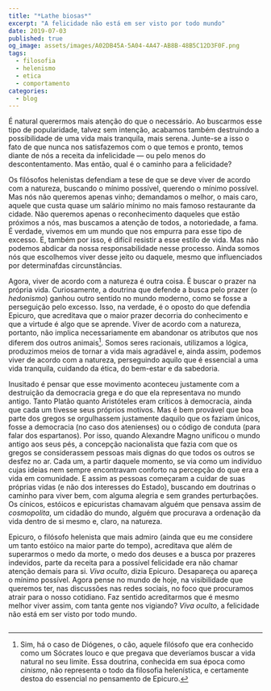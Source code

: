 ```yaml
---
title: "*Lathe biosas*"
excerpt: "A felicidade não está em ser visto por todo mundo"
date: 2019-07-03
published: true
og_image: assets/images/A02DB45A-5A04-4A47-AB8B-48B5C12D3F0F.png
tags: 
  - filosofia
  - helenismo
  - etica
  - comportamento
categories:
  - blog
---
```


É natural querermos mais atenção do que o necessário. Ao buscarmos esse tipo de popularidade, talvez sem intenção, acabamos também destruindo a possibilidade de uma vida mais tranquila, mais serena. Junte-se a isso o fato de que nunca nos satisfazemos com o que temos e pronto, temos diante de nós a receita da infelicidade — ou pelo menos do descontentamento. Mas então, qual é o caminho para a felicidade?

Os filósofos helenistas defendiam a tese de que se deve viver de acordo com a natureza, buscando o mínimo possível, querendo o mínimo possível. Mas nós não queremos apenas vinho; demandamos o melhor, o mais caro, aquele que custa quase um salário mínimo no mais famoso restaurante da cidade. Não queremos apenas o reconhecimento daqueles que estão próximos a nós, mas buscamos a atenção de todos, a notoriedade, a fama. É verdade, vivemos em um mundo que nos empurra para esse tipo de excesso. E, também por isso, é difícil resistir a esse estilo de vida. Mas não podemos abdicar da nossa responsabilidade nesse processo. Ainda somos nós que escolhemos viver desse jeito ou daquele, mesmo que influenciados por determinafdas circunstâncias.

Agora, viver de acordo com a natureza é outra coisa. É buscar o prazer na própria vida. Curiosamente, a doutrina que defende a busca pelo prazer (o *hedonismo*) ganhou outro sentido no mundo moderno, como se fosse a perseguição pelo excesso. Isso, na verdade, é o oposto do que defendia Epicuro, que acreditava que o maior prazer decorria do conhecimento e que a virtude é algo que se aprende. Viver de acordo com a natureza, portanto, não implica necessariamente em abandonar os atributos que nos diferem dos outros animais[^1]. Somos seres racionais, utilizamos a lógica, produzimos meios de tornar a vida mais agradável e, ainda assim, podemos viver de acordo com a natureza, perseguindo aquilo que é essencial a uma vida tranquila, cuidando da ética, do bem-estar e da sabedoria.

Inusitado é pensar que esse movimento aconteceu justamente com a destruição da democracia grega e do que ela representava no mundo antigo. Tanto Platão quanto Aristóteles eram críticos à democracia, ainda que cada um tivesse seus próprios motivos. Mas é bem provável que boa parte dos gregos se orgulhassem justamente daquilo que os faziam únicos, fosse a democracia (no caso dos atenienses) ou o código de conduta (para falar dos espartanos). Por isso, quando Alexandre Magno unificou o mundo antigo aos seus pés, a concepção nacionalista que fazia com que os gregos se considerassem pessoas mais dignas do que todos os outros se desfez no ar. Cada um, a partir daquele momento, se via como um indivíduo cujas ideias nem sempre encontravam conforto na percepção do que era a vida em comunidade. E assim as pessoas começaram a cuidar de suas próprias vidas (e não dos interesses do Estado), buscando em doutrinas o caminho para viver bem, com alguma alegria e sem grandes perturbações. Os cínicos, estóicos e epicuristas chamavam alguém que pensava assim de *cosmopolita*, um cidadão do mundo, alguém que procurava a ordenação da vida dentro de si mesmo e, claro, na natureza.

Epicuro, o filósofo helenista que mais admiro (ainda que eu me considere um tanto estóico na maior parte do tempo), acreditava que além de superarmos o medo da morte, o medo dos deuses e a busca por prazeres indevidos, parte da receita para a possível felicidade era não chamar atenção demais para si. *Viva oculto*, dizia Epicuro. Desapareça ou apareça o mínimo possível. Agora pense no mundo de hoje, na visibilidade que queremos ter, nas discussões nas redes sociais, no foco que procuramos atrair para o nosso cotidiano. Faz sentido acreditarmos que é mesmo melhor viver assim, com tanta gente nos vigiando? *Viva oculto*, a felicidade não está em ser visto por todo mundo.

[^1]: Sim, há o caso de Diógenes, o cão, aquele filósofo que era conhecido como um Sócrates louco e que pregava que deveríamos buscar a vida natural no seu limite. Essa doutrina, conhecida em sua época como *cinismo*, não representa o todo da filosofia helenística, e certamente destoa do essencial no pensamento de Epicuro.

<figure style="" class="align-center">
  <img src="{{ site.url }}{{ site.baseurl }}/assets/images/A02DB45A-5A04-4A47-AB8B-48B5C12D3F0F.png" alt="">
</figure>
